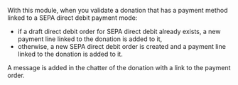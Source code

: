 With this module, when you validate a donation that has a payment method
linked to a SEPA direct debit payment mode:

- if a draft direct debit order for SEPA direct debit already exists, a
  new payment line linked to the donation is added to it,
- otherwise, a new SEPA direct debit order is created and a payment line
  linked to the donation is added to it.

A message is added in the chatter of the donation with a link to the
payment order.
